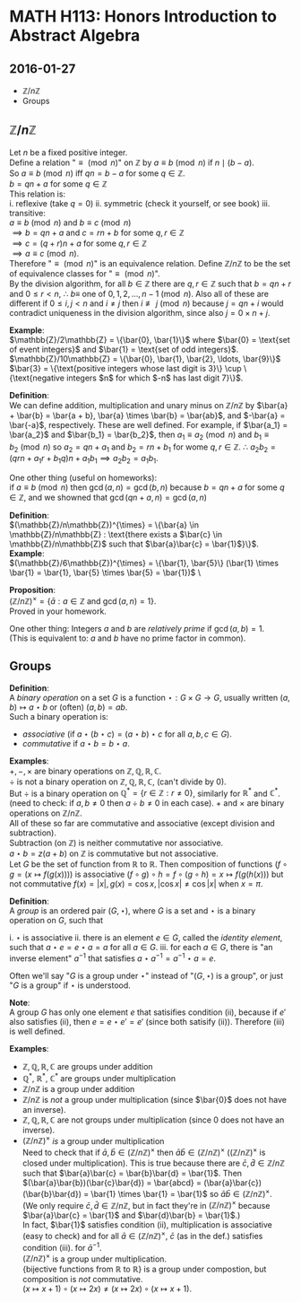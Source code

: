 # MATH H113: Honors Introduction to Abstract Algebra
## 2016-01-27
- $\mathbb{Z}/n\mathbb{Z}$
- Groups

## $\mathbb{Z}/n\mathbb{Z}$
Let $n$ be a fixed positive integer. \
Define a relation "$\equiv \pmod{n}$" on $\mathbb{Z}$ by $a \equiv b \pmod{n}$ if $n \mid (b - a)$. \
So $a \equiv b \pmod{n}$ iff $qn = b - a$ for some $q \in \mathbb{Z}$. \
$b = qn + a$ for some $q \in \mathbb{Z}$ \
This relation is: \
i. reflexive (take $q = 0$)
ii. symmetric (check it yourself, or see book)
iii. transitive: \
    $a \equiv b \pmod{n}$ and $b \equiv c \pmod{n}$ \
    $\implies b = qn + a$ and $c = rn + b$ for some $q, r \in \mathbb{Z}$ \
    $\implies c = (q + r)n + a$ for some $q, r \in \mathbb{Z}$ \
    $\implies a \equiv c \pmod{n}$.\
Therefore "$\equiv \pmod{n}$" is an equivalence relation. Define $\mathbb{Z}/n\mathbb{Z}$ to be the set of equivalence classes for "$\equiv \pmod{n}$". \
By the division algorithm, for all $b \in \mathbb{Z}$ there are $q, r \in \mathbb{Z}$ such that $b = qn + r$ and $0 \le r < n$, $\therefore$ $b \equiv$ one of $0, 1, 2, \ldots, n - 1 \pmod{n}$. Also all of these are different if $0 \le i, j < n$ and $i \neq j$ then $i \not\equiv j \pmod{n}$ because $j = qn + i$ would contradict uniqueness in the division algorithm, since also $j = 0 \times n + j$.

**Example**: \
$\mathbb{Z}/2\mathbb{Z} = \{\bar{0}, \bar{1}\}$ where $\bar{0} = \text{set of event integers}$ and $\bar{1} = \text{set of odd integers}$.
$\mathbb{Z}/10\mathbb{Z} = \{\bar{0}, \bar{1}, \bar{2}, \ldots, \bar{9}\}$ $\bar{3} = \{\text{positive integers whose last digit is 3}\} \cup \{\text{negative integers $n$ for which $-n$ has last digit 7}\}$.

**Definition**: \
We can define addition, multiplication and unary minus on $\mathbb{Z}/n\mathbb{Z}$ by $\bar{a} + \bar{b} = \bar{a + b}, \bar{a} \times \bar{b} = \bar{ab}$, and $-\bar{a} = \bar{-a}$, respectively. These are well defined. For example, if $\bar{a_1} = \bar{a_2}$ and $\bar{b_1} = \bar{b_2}$, then $a_1 \equiv a_2 \pmod{n}$ and $b_1 \equiv b_2 \pmod{n}$ so $a_2 = qn + a_1$ and $b_2 = rn + b_1$ for wome $q, r \in \mathbb{Z}$. $\therefore$ $a_2 b_2 = (qrn + a_1 r + b_1 q)n + a_1 b_1 \implies a_2 b_2 = a_1 b_1$.

One other thing (useful on homeworks): \
if $a \equiv b \pmod{n}$ then $\gcd(a, n) = \gcd(b, n)$ because $b = qn + a$ for some $q \in \mathbb{Z}$, and we showned that $\gcd(qn + a, n) = \gcd(a, n)$

**Definition**: \
$(\mathbb{Z}/n\mathbb{Z})^{\times} = \{\bar{a} \in \mathbb{Z}/n\mathbb{Z} : \text{there exists a $\bar{c} \in \mathbb{Z}/n\mathbb{Z}$ such that $\bar{a}\bar{c} = \bar{1}$}\}$. \
**Example**: \
$(\mathbb{Z}/6\mathbb{Z})^{\times} = \{\bar{1}, \bar{5}\} (\bar{1} \times \bar{1} = \bar{1}, \bar{5} \times \bar{5} = \bar{1})$ \

**Proposition**: \
$(\mathbb{Z}/n\mathbb{Z})^{\times} = \{\bar{a} : a \in \mathbb{Z} \text{ and } \gcd(a, n) = 1\}$. \
Proved in your homework.

One other thing: Integers $a$ and $b$ are *relatively prime* if $\gcd(a, b) = 1$. \
(This is equivalent to: $a$ and $b$ have no prime factor in common).

## Groups
**Definition**: \
A *binary operation* on a set $G$ is a function $\star : G \times G \to G$, usually written $(a, b) \mapsto a \star b$ or (often) $(a, b) = ab$. \
Such a binary operation is:
- *associative* (if $a \star (b \star c) = (a \star b) \star c$ for all $a, b, c \in G$).
- *commutative* if $a \star b = b \star a$.

**Examples**: \
$+, -, \times$ are binary operations on $\mathbb{Z, Q, R, C}$. \
$\div$ is not a binary operation on $\mathbb{Z, Q, R, C}$, (can't divide by 0). \
But $\div$ is a binary operation on $\mathbb{Q}^{\ast} = \{r \in \mathbb{Z} : r \neq 0\}$, similarly for $\mathbb{R}^{\ast}$ and $\mathbb{C}^{\ast}$. (need to check: if $a, b \neq 0$ then $a \div b \neq 0$ in each case).
$+$ and $\times$ are binary operations on $\mathbb{Z}/n\mathbb{Z}$. \
All of these so far are commutative and associative (except division and subtraction). \
Subtraction (on $\mathbb{Z}$) is neither commutative nor associative. \
$a \star b = z(a + b)$ on $\mathbb{Z}$ is commutative but not associative. \
Let $G$ be the set of function from $\mathbb{R}$ to $\mathbb{R}$. Then composition of functions ($f \circ g = (x \mapsto f(g(x)))$) is associative $(f \circ g) \circ h = f \circ (g \circ h) = x \mapsto f(g(h(x)))$ but not commutative $f(x) = |x|, g(x) = \cos{x}, |\cos{x}| \neq \cos{|x|}$ when $x = \pi$.

**Definition**: \
A *group* is an ordered pair $(G, \star)$, where $G$ is a set and $\star$ is a binary operation on $G$, such that

i. $\star$ is associative
ii. there is an element $e \in G$, called the *identity element*, such that $a \star e = e \star a = a$ for all $a \in G$.
iii. for each $a \in G$, there is "an inverse element" $a^{-1}$ that satisfies $a \star a^{-1} = a^{-1} \star a = e$.

Often we'll say "$G$ is a group under $\star$" instead of "$(G, \star)$ is a group", or just "$G$ is a group" if $\star$ is understood.

**Note**: \
A group $G$ has only one element $e$ that satisifies condition (ii), because if $e'$ also satisfies (ii), then $e = e \star e' = e'$ (since both satisify (ii)). Therefore (iii) is well defined.

**Examples**:

- $\mathbb{Z, Q, R, C}$ are groups under addition
- $\mathbb{Q}^{\ast}$, $\mathbb{R}^{\ast}$, $\mathbb{C}^{\ast}$ are groups under multiplication
- $\mathbb{Z}/n\mathbb{Z}$ is a group under addition
- $\mathbb{Z}/n\mathbb{Z}$ is *not* a group under multiplication (since $\bar{0}$ does not have an inverse).
- $\mathbb{Z, Q, R, C}$ are not groups under multiplication (since 0 does not have an inverse).
- $(\mathbb{Z}/n\mathbb{Z})^{\times}$ *is* a group under multiplication \
    Need to check that if $\bar{a}, \bar{b} \in (\mathbb{Z}/n\mathbb{Z})^{\times}$ then $\bar{a}\bar{b} \in (\mathbb{Z}/n\mathbb{Z})^{\times}$ ($(\mathbb{Z}/n\mathbb{Z})^{\times}$ is closed under multiplication).
    This is true because there are $\bar{c}, \bar{d} \in \mathbb{Z}/n\mathbb{Z}$ such that $\bar{a}\bar{c} = \bar{b}\bar{d} = \bar{1}$. Then $(\bar{a}\bar{b})(\bar{c}\bar{d}) = \bar{abcd} = (\bar{a}\bar{c})(\bar{b}\bar{d}) = \bar{1} \times \bar{1} = \bar{1}$ so $\bar{a}\bar{b} \in (\mathbb{Z}/n\mathbb{Z})^{\times}$. \
    (We only require $\bar{c}, \bar{d} \in \mathbb{Z}/n\mathbb{Z}$, but in fact they're in $(\mathbb{Z}/n\mathbb{Z})^{\times}$ because $\bar{a}\bar{c} = \bar{1}$ and $\bar{d}\bar{b} = \bar{1}$.) \
    In fact, $\bar{1}$ satisfies condition (ii), multiplication is associative (easy to check) and for all $\bar{a} \in (\mathbb{Z}/n\mathbb{Z})^{\times}$, $\bar{c}$ (as in the def.) satisfies condition (iii). for $\bar{a}^{-1}$. \
    $(\mathbb{Z}/n\mathbb{Z})^{\times}$ is a group under multiplication. \
    $\{\text{bijective functions from $\mathbb{R}$ to $\mathbb{R}$}\}$ is a group under compostion, but composition is *not* commutative. \
    $(x \mapsto x + 1) \circ (x \mapsto 2x) \neq (x \mapsto 2x) \circ (x \mapsto x + 1)$.
